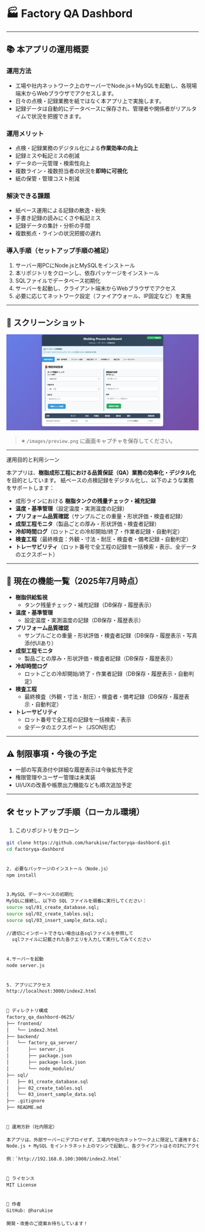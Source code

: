 # 🏭 Factory QA Dashbord

---

## 📚 本アプリの運用概要

### 運用方法
- 工場や社内ネットワーク上のサーバーでNode.js＋MySQLを起動し、各現場端末からWebブラウザでアクセスします。
- 日々の点検・記録業務を紙ではなく本アプリ上で実施します。
- 記録データは自動的にデータベースに保存され、管理者や関係者がリアルタイムで状況を把握できます。

### 運用メリット
- 点検・記録業務のデジタル化による**作業効率の向上**
- 記録ミスや転記ミスの削減
- データの一元管理・検索性向上
- 複数ライン・複数担当者の状況を**即時に可視化**
- 紙の保管・管理コスト削減

### 解決できる課題
- 紙ベース運用による記録の散逸・紛失
- 手書き記録の読みにくさや転記ミス
- 記録データの集計・分析の手間
- 複数拠点・ラインの状況把握の遅れ

### 導入手順（セットアップ手順の補足）
1. サーバー用PCにNode.jsとMySQLをインストール
2. 本リポジトリをクローンし、依存パッケージをインストール
3. SQLファイルでデータベース初期化
4. サーバーを起動し、クライアント端末からWebブラウザでアクセス
5. 必要に応じてネットワーク設定（ファイアウォール、IP固定など）を実施

---

## 📸 スクリーンショット

![アプリ画面](frontend_UI.png)

> ※ `/images/preview.png` に画面キャプチャを保存してください。

---

 運用目的と利用シーン

本アプリは、**樹脂成形工程における品質保証（QA）業務の効率化・デジタル化**を目的としています。
紙ベースの点検記録をデジタル化し、以下のような業務をサポートします：

- 成形ラインにおける **樹脂タンクの残量チェック・補充記録**
- **温度・基準管理**（設定温度・実測温度の記録）
- **プリフォーム品質確認**（サンプルごとの重量・形状評価・検査者記録）
- **成型工程モニタ**（製品ごとの厚み・形状評価・検査者記録）
- **冷却時間ログ**（ロットごとの冷却開始/終了・作業者記録・自動判定）
- **検査工程**（最終検査：外観・寸法・耐圧・検査者・備考記録・自動判定）
- **トレーサビリティ**（ロット番号で全工程の記録を一括検索・表示、全データのエクスポート）

---

## 🚀 現在の機能一覧（2025年7月時点）

- **樹脂供給監視**
  - タンク残量チェック・補充記録（DB保存・履歴表示）
- **温度・基準管理**
  - 設定温度・実測温度の記録（DB保存・履歴表示）
- **プリフォーム品質確認**
  - サンプルごとの重量・形状評価・検査者記録（DB保存・履歴表示・写真添付UIあり）
- **成型工程モニタ**
  - 製品ごとの厚み・形状評価・検査者記録（DB保存・履歴表示）
- **冷却時間ログ**
  - ロットごとの冷却開始/終了・作業者記録（DB保存・履歴表示・自動判定）
- **検査工程**
  - 最終検査（外観・寸法・耐圧）・検査者・備考記録（DB保存・履歴表示・自動判定）
- **トレーサビリティ**
  - ロット番号で全工程の記録を一括検索・表示
  - 全データのエクスポート（JSON形式）

---

## ⚠️ 制限事項・今後の予定

- 一部の写真添付や詳細な履歴表示は今後拡充予定
- 権限管理やユーザー管理は未実装
- UI/UXの改善や帳票出力機能なども順次追加予定

---

## 🛠 セットアップ手順（ローカル環境）

1. このリポジトリをクローン

```bash
git clone https://github.com/harukise/factoryqa-dashbord.git
cd factoryqa-dashbord


2. 必要なパッケージのインストール（Node.js）
npm install


3.MySQL データベースの初期化
MySQLに接続し、以下の SQL ファイルを順番に実行してください：
source sql/01_create_database.sql;
source sql/02_create_tables.sql;
source sql/03_insert_sample_data.sql;

//適切にインポートできない場合は各sqlファイルを参照して
  sqlファイルに記載された各クエリを入力して実行してみてください


4.サーバーを起動
node server.js


5. アプリにアクセス
http://localhost:3000/index2.html


📁 ディレクトリ構成
factory_qa_dashbord-0625/
├── frontend/
│   └── index2.html
├── backend/
│   └── factory_qa_server/
│       ├── server.js
│       ├── package.json
│       ├── package-lock.json
│       └── node_modules/
├── sql/
│   ├── 01_create_database.sql
│   ├── 02_create_tables.sql
│   └── 03_insert_sample_data.sql  
├── .gitignore
├── README.md


🏢 運用方針（社内限定）

本アプリは、外部サーバーにデプロイせず、工場内や社内ネットワーク上に限定して運用することを想定しています。  
Node.js + MySQL をイントラネット上のマシンで起動し、各クライアントはそのIPにアクセスすることでアプリを利用できます。

例：`http://192.168.0.100:3000/index2.html`


📄 ライセンス
MIT License


🙋 作者
GitHub: @harukise

開発・改善のご提案お待ちしています！







